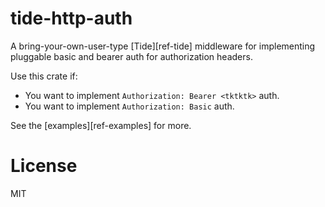 # tide-http-auth

A bring-your-own-user-type [Tide][ref-tide] middleware for implementing
pluggable basic and bearer auth for authorization headers.

Use this crate if:

- You want to implement `Authorization: Bearer <tktktk>` auth.
- You want to implement `Authorization: Basic` auth.

See the [examples][ref-examples] for more.

# License

MIT
